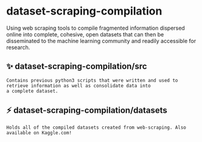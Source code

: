 # dataset-scraping-compilation
Using web scraping tools to compile fragmented information dispersed online into complete, cohesive, open datasets that can then be disseminated to the machine learning community and readily accessible for research.

## :sparkles: dataset-scraping-compilation/src
    Contains previous python3 scripts that were written and used to retrieve information as well as consolidate data into 
    a complete dataset. 
    
## :zap: dataset-scraping-compilation/datasets 
    Holds all of the compiled datasets created from web-scraping. Also available on Kaggle.com! 
  
